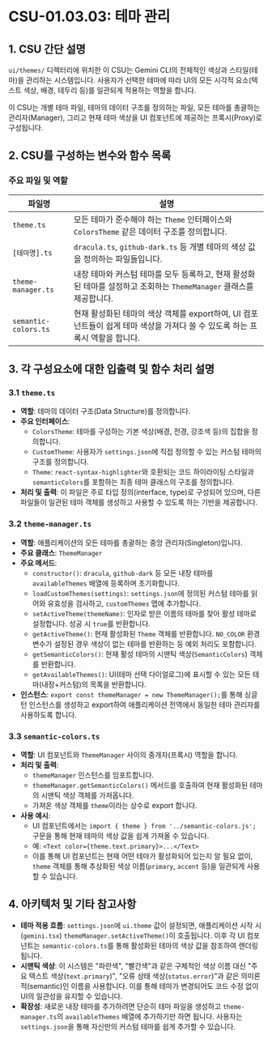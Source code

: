 # CSU-01.03.03: 테마 관리

## 1. CSU 간단 설명

`ui/themes/` 디렉터리에 위치한 이 CSU는 Gemini CLI의 전체적인 색상과 스타일(테마)을 관리하는 시스템입니다. 사용자가 선택한 테마에 따라 UI의 모든 시각적 요소(텍스트 색상, 배경, 테두리 등)를 일관되게 적용하는 역할을 합니다.

이 CSU는 개별 테마 파일, 테마의 데이터 구조를 정의하는 파일, 모든 테마를 총괄하는 관리자(Manager), 그리고 현재 테마 색상을 UI 컴포넌트에 제공하는 프록시(Proxy)로 구성됩니다.

## 2. CSU를 구성하는 변수와 함수 목록

### 주요 파일 및 역할

| 파일명               | 설명                                                                                                                         |
| -------------------- | ---------------------------------------------------------------------------------------------------------------------------- |
| `theme.ts`           | 모든 테마가 준수해야 하는 `Theme` 인터페이스와 `ColorsTheme` 같은 데이터 구조를 정의합니다.                                  |
| `[테마명].ts`        | `dracula.ts`, `github-dark.ts` 등 개별 테마의 색상 값을 정의하는 파일들입니다.                                               |
| `theme-manager.ts`   | 내장 테마와 커스텀 테마를 모두 등록하고, 현재 활성화된 테마를 설정하고 조회하는 `ThemeManager` 클래스를 제공합니다.          |
| `semantic-colors.ts` | 현재 활성화된 테마의 색상 객체를 export하여, UI 컴포넌트들이 쉽게 테마 색상을 가져다 쓸 수 있도록 하는 프록시 역할을 합니다. |

## 3. 각 구성요소에 대한 입출력 및 함수 처리 설명

### 3.1 `theme.ts`

- **역할**: 테마의 데이터 구조(Data Structure)를 정의합니다.
- **주요 인터페이스**:
  - `ColorsTheme`: 테마를 구성하는 기본 색상(배경, 전경, 강조색 등)의 집합을 정의합니다.
  - `CustomTheme`: 사용자가 `settings.json`에 직접 정의할 수 있는 커스텀 테마의 구조를 정의합니다.
  - `Theme`: `react-syntax-highlighter`와 호환되는 코드 하이라이팅 스타일과 `semanticColors`를 포함하는 최종 테마 클래스의 구조를 정의합니다.
- **처리 및 출력**: 이 파일은 주로 타입 정의(interface, type)로 구성되어 있으며, 다른 파일들이 일관된 테마 객체를 생성하고 사용할 수 있도록 하는 기반을 제공합니다.

### 3.2 `theme-manager.ts`

- **역할**: 애플리케이션의 모든 테마를 총괄하는 중앙 관리자(Singleton)입니다.
- **주요 클래스**: `ThemeManager`
- **주요 메서드**:
  - `constructor()`: `dracula`, `github-dark` 등 모든 내장 테마를 `availableThemes` 배열에 등록하며 초기화합니다.
  - `loadCustomThemes(settings)`: `settings.json`에 정의된 커스텀 테마를 읽어와 유효성을 검사하고, `customThemes` 맵에 추가합니다.
  - `setActiveTheme(themeName)`: 인자로 받은 이름의 테마를 찾아 활성 테마로 설정합니다. 성공 시 `true`를 반환합니다.
  - `getActiveTheme()`: 현재 활성화된 `Theme` 객체를 반환합니다. `NO_COLOR` 환경 변수가 설정된 경우 색상이 없는 테마를 반환하는 등 예외 처리도 포함합니다.
  - `getSemanticColors()`: 현재 활성 테마의 시맨틱 색상(`SemanticColors`) 객체를 반환합니다.
  - `getAvailableThemes()`: UI(테마 선택 다이얼로그)에 표시할 수 있는 모든 테마(내장+커스텀)의 목록을 반환합니다.
- **인스턴스**: `export const themeManager = new ThemeManager();`를 통해 싱글턴 인스턴스를 생성하고 export하여 애플리케이션 전역에서 동일한 테마 관리자를 사용하도록 합니다.

### 3.3 `semantic-colors.ts`

- **역할**: UI 컴포넌트와 `ThemeManager` 사이의 중개자(프록시) 역할을 합니다.
- **처리 및 출력**:
  - `themeManager` 인스턴스를 임포트합니다.
  - `themeManager.getSemanticColors()` 메서드를 호출하여 현재 활성화된 테마의 시맨틱 색상 객체를 가져옵니다.
  - 가져온 색상 객체를 `theme`이라는 상수로 export 합니다.
- **사용 예시**:
  - UI 컴포넌트에서는 `import { theme } from '../semantic-colors.js';` 구문을 통해 현재 테마의 색상 값을 쉽게 가져올 수 있습니다.
  - 예: `<Text color={theme.text.primary}>...</Text>`
  - 이를 통해 UI 컴포넌트는 현재 어떤 테마가 활성화되어 있는지 알 필요 없이, `theme` 객체를 통해 추상화된 색상 이름(`primary`, `accent` 등)을 일관되게 사용할 수 있습니다.

## 4. 아키텍처 및 기타 참고사항

- **테마 적용 흐름**: `settings.json`에 `ui.theme` 값이 설정되면, 애플리케이션 시작 시(`gemini.tsx`) `themeManager.setActiveTheme()`이 호출됩니다. 이후 각 UI 컴포넌트는 `semantic-colors.ts`를 통해 활성화된 테마의 색상 값을 참조하여 렌더링됩니다.
- **시맨틱 색상**: 이 시스템은 "파란색", "빨간색"과 같은 구체적인 색상 이름 대신 "주요 텍스트 색상(`text.primary`)", "오류 상태 색상(`status.error`)"과 같은 의미론적(semantic)인 이름을 사용합니다. 이를 통해 테마가 변경되어도 코드 수정 없이 UI의 일관성을 유지할 수 있습니다.
- **확장성**: 새로운 내장 테마를 추가하려면 단순히 테마 파일을 생성하고 `theme-manager.ts`의 `availableThemes` 배열에 추가하기만 하면 됩니다. 사용자는 `settings.json`을 통해 자신만의 커스텀 테마를 쉽게 추가할 수 있습니다.
